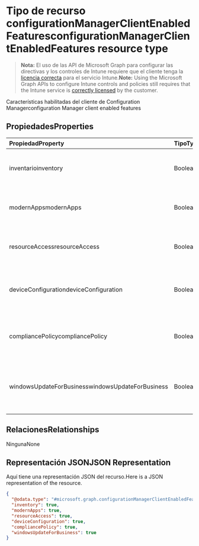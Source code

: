 # <a name="configurationmanagerclientenabledfeatures-resource-type"></a><span data-ttu-id="37874-101">Tipo de recurso configurationManagerClientEnabledFeatures</span><span class="sxs-lookup"><span data-stu-id="37874-101">configurationManagerClientEnabledFeatures resource type</span></span>

> <span data-ttu-id="37874-102">**Nota:** El uso de las API de Microsoft Graph para configurar las directivas y los controles de Intune requiere que el cliente tenga la [licencia correcta](https://go.microsoft.com/fwlink/?linkid=839381) para el servicio Intune.</span><span class="sxs-lookup"><span data-stu-id="37874-102">**Note:** Using the Microsoft Graph APIs to configure Intune controls and policies still requires that the Intune service is [correctly licensed](https://go.microsoft.com/fwlink/?linkid=839381) by the customer.</span></span>

<span data-ttu-id="37874-103">Características habilitadas del cliente de Configuration Manager</span><span class="sxs-lookup"><span data-stu-id="37874-103">configuration Manager client enabled features</span></span>
## <a name="properties"></a><span data-ttu-id="37874-104">Propiedades</span><span class="sxs-lookup"><span data-stu-id="37874-104">Properties</span></span>
|<span data-ttu-id="37874-105">Propiedad</span><span class="sxs-lookup"><span data-stu-id="37874-105">Property</span></span>|<span data-ttu-id="37874-106">Tipo</span><span class="sxs-lookup"><span data-stu-id="37874-106">Type</span></span>|<span data-ttu-id="37874-107">Descripción</span><span class="sxs-lookup"><span data-stu-id="37874-107">Description</span></span>|
|:---|:---|:---|
|<span data-ttu-id="37874-108">inventario</span><span class="sxs-lookup"><span data-stu-id="37874-108">inventory</span></span>|<span data-ttu-id="37874-109">Booleano</span><span class="sxs-lookup"><span data-stu-id="37874-109">Boolean</span></span>|<span data-ttu-id="37874-110">Si el inventario se administra con Intune</span><span class="sxs-lookup"><span data-stu-id="37874-110">Whether inventory is managed by Intune</span></span>|
|<span data-ttu-id="37874-111">modernApps</span><span class="sxs-lookup"><span data-stu-id="37874-111">modernApps</span></span>|<span data-ttu-id="37874-112">Booleano</span><span class="sxs-lookup"><span data-stu-id="37874-112">Boolean</span></span>|<span data-ttu-id="37874-113">Si la aplicación moderna se administra con Intune</span><span class="sxs-lookup"><span data-stu-id="37874-113">Whether modern application is managed by Intune</span></span>|
|<span data-ttu-id="37874-114">resourceAccess</span><span class="sxs-lookup"><span data-stu-id="37874-114">resourceAccess</span></span>|<span data-ttu-id="37874-115">Booleano</span><span class="sxs-lookup"><span data-stu-id="37874-115">Boolean</span></span>|<span data-ttu-id="37874-116">Si el acceso a los recursos se administra con Intune</span><span class="sxs-lookup"><span data-stu-id="37874-116">Whether resource access is managed by Intune</span></span>|
|<span data-ttu-id="37874-117">deviceConfiguration</span><span class="sxs-lookup"><span data-stu-id="37874-117">deviceConfiguration</span></span>|<span data-ttu-id="37874-118">Booleano</span><span class="sxs-lookup"><span data-stu-id="37874-118">Boolean</span></span>|<span data-ttu-id="37874-119">Si la configuración de dispositivos se administra con Intune</span><span class="sxs-lookup"><span data-stu-id="37874-119">Whether device configuration is managed by Intune</span></span>|
|<span data-ttu-id="37874-120">compliancePolicy</span><span class="sxs-lookup"><span data-stu-id="37874-120">compliancePolicy</span></span>|<span data-ttu-id="37874-121">Booleano</span><span class="sxs-lookup"><span data-stu-id="37874-121">Boolean</span></span>|<span data-ttu-id="37874-122">Si la directiva de cumplimiento se administra con Intune</span><span class="sxs-lookup"><span data-stu-id="37874-122">Whether compliance policy is managed by Intune</span></span>|
|<span data-ttu-id="37874-123">windowsUpdateForBusiness</span><span class="sxs-lookup"><span data-stu-id="37874-123">windowsUpdateForBusiness</span></span>|<span data-ttu-id="37874-124">Booleano</span><span class="sxs-lookup"><span data-stu-id="37874-124">Boolean</span></span>|<span data-ttu-id="37874-125">Si Windows Update para empresas se administra con Intune</span><span class="sxs-lookup"><span data-stu-id="37874-125">Whether Windows Update for Business is managed by Intune</span></span>|

## <a name="relationships"></a><span data-ttu-id="37874-126">Relaciones</span><span class="sxs-lookup"><span data-stu-id="37874-126">Relationships</span></span>
<span data-ttu-id="37874-127">Ninguna</span><span class="sxs-lookup"><span data-stu-id="37874-127">None</span></span>
## <a name="json-representation"></a><span data-ttu-id="37874-128">Representación JSON</span><span class="sxs-lookup"><span data-stu-id="37874-128">JSON Representation</span></span>
<span data-ttu-id="37874-129">Aquí tiene una representación JSON del recurso.</span><span class="sxs-lookup"><span data-stu-id="37874-129">Here is a JSON representation of the resource.</span></span>
<!-- {
  "blockType": "resource",
  "@odata.type": "microsoft.graph.configurationManagerClientEnabledFeatures"
}
-->
``` json
{
  "@odata.type": "#microsoft.graph.configurationManagerClientEnabledFeatures",
  "inventory": true,
  "modernApps": true,
  "resourceAccess": true,
  "deviceConfiguration": true,
  "compliancePolicy": true,
  "windowsUpdateForBusiness": true
}
```




